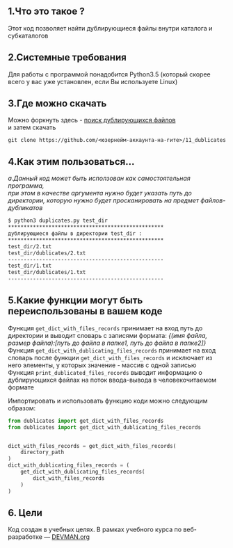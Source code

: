 ## 1.Что это такое ?  
Этот код позволяет найти дублирующиеся файлы внутри каталога и субкаталогов

## 2.Системные требования  
Для работы с программой понадобится Python3.5 (который скорее всего у вас уже установлен, если Вы используете Linux)  


## 3.Где можно скачать  
Можно форкнуть здесь - [поиск дублирующихся файлов](https://github.com/aligang/11_dublicates)  
и затем скачать 
```
git clone https://github.com/<юзернейм-аккаунта-на-гите>/11_dublicates
```

## 4.Как этим пользоваться...  
*a.Данный код может быть исползован как самостоятельная программа,*  
*при этом в качестве аргумента нужно будет указать путь до директории, которую нужно будет просканировать на предмет файлов-дубликатов*

```bash
$ python3 duplicates.py test_dir
**************************************************
дублирующиеся файлы в директории test_dir :
**************************************************
test_dir/2.txt
test_dir/dublicates/2.txt
--------------------------------------------------
test_dir/1.txt
test_dir/dublicates/1.txt
--------------------------------------------------

```

## 5.Какие функции могут быть переиспользованы в вашем коде  
Функция `get_dict_with_files_records` принимает на вход путь до директории и выводит словарь с записями формата:
*{(имя файла, размер файла):[путь до файла в папке1, путь до файла в папке2]}*
Функция `get_dict_with_dublicating_files_records` принимает на вход словарь после функции `get_dict_with_files_records` и исключает из него элементы, у которых значение - массив с одной записью  
Функция `print_dublicated_files_records` выводит информацию о дублирующихся файлах на поток ввода-вывода в человекочитаемом формате

Импортировать и использовать функцию коди можно  следующим образом:  
```python
from dublicates import get_dict_with_files_records
from dublicates import get_dict_with_dublicating_files_records


dict_with_files_records = get_dict_with_files_records(
    directory_path
)
dict_with_dublicating_files_records = (
    get_dict_with_dublicating_files_records(
        dict_with_files_records
    )
)
```

## 6. Цели  
Код создан в учебных целях. В рамках учебного курса по веб-разработке ― [DEVMAN.org](https://devman.org)